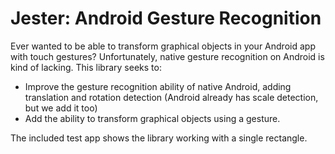 # Jester: Android Gesture Recognition

Ever wanted to be able to transform graphical objects in your Android app with touch gestures? Unfortunately, native gesture recognition on Android is kind of lacking. This library seeks to:

* Improve the gesture recognition ability of native Android, adding translation and rotation detection (Android already has scale detection, but we add it too)
* Add the ability to transform graphical objects using a gesture.


The included test app shows the library working with a single rectangle.

